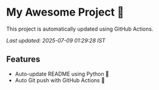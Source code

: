 # My Awesome Project 🚀

This project is automatically updated using GitHub Actions.

_Last updated: 2025-07-09 01:29:28 IST_

## Features
- Auto-update README using Python 🐍
- Auto Git push with GitHub Actions 🤖
